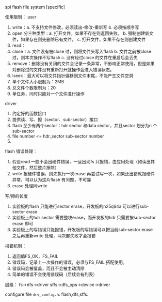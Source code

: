 spi flash file system [specific]

使用限制：
user
1. write：a. 不支持文件修改，必须读出-修改-重新写
        b. 必须按顺序写
2. open 分三种类型：a. 打开文件，如果不存在则返回失败。 
		b. 强制创建新文件，如果存在则先删除已有文件。
		c. 打开文件，如果不存在则创建文件
3. read：
4. close：a. 文件没有被close 过，则将文件头写入flash
        b. 文件之前被close 过，则本次操作不写flash
        c. 没有经过close 的文件在重启后会丢失
5. remove：删除没有关闭的文件会记录一条异常，不影响正常使用，但是如果对删除过的文件没有重新打开就操作会进入错误状态。
6. lseek：最大可以将文件指针偏移到文件末尾，不能产生文件空洞
7. 单个文件大小限制为：2MB
8. 总文件个数限制为：20
9. 单任务，同时只能对一个文件进行操作

driver
1. 约定好的函数接口
2. 提供读、写、擦（sector、sub-sector）接口
3. flash 至少有两个sector：hdr sector 和data sector，并且sector 划分为n 个sub-sector
4. file number <= hdr_sector sub-sector number
5. 

flash 错误处理：
1. 假设read 一般不会出硬件错误，一旦出现fs 只报错，由应用处理（如读出其他文件，然后整片擦除）
2. write 报硬件错误，则先执行一次erase 再尝试写一次，如果还出错就报硬件异常，可以认为这片flash 有问题，不可靠
3. erase 处理同write

写/擦的长度
1. 实验板的flash 只能进行sector erase，开发板的n25q64a 可以进行sub-sector erase
2. 实验板上的hdr sector 需要整块erase，而开发板的hdr 只需要按sub-sector erase 即可
3. 实验板上的写错误只能报错，开发板的写错误可以把当前sub-sector erase 之后再重新write 处理，两次都失败才会报错

报错机制：
1. 返回值FS_OK，FS_FAIL
2. 错误码，记录上一次操作的错误，必须与FS_FAIL 搭配使用，
3. 错误码会被覆盖，而且不会被主动清除
4. 简单的错误不会使用错误码（后续会有列表）

层级：
fs->dfs->driver
sffs->dfs_ops->device->driver

configure file `drv_config.h`: flash,dfs,sffs.


